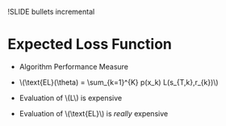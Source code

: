 !SLIDE bullets incremental

# Expected Loss Function

* Algorithm Performance Measure

* \\(\text{EL}(\theta) = \sum_{k=1}^{K} p(x\_k) L(s\_{T,k},r\_{k})\\)

* Evaluation of \\(L\\) is expensive

* Evaluation of \\(\text{EL}\\) is _really_ expensive